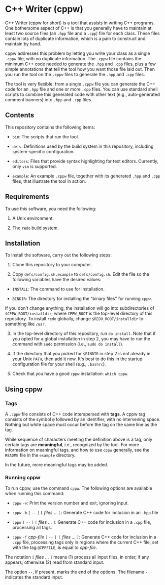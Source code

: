 # C++ Writer (cppw)

C++ Writer (cppw for short) is a tool that assists in writing C++ programs.
One bothersome aspect of C++ is that you generally have to maintain at least
two source files (an `.hpp` file and a `.cpp`) file for each class.
These files contain lots of duplicate information, which is a pain
to construct and maintain by hand.

cppw addresses this problem by letting you write your class as a single `.cppw` 
file, with no duplicate information.
The `.cppw` file contains the minimum C++ code needed to generate the `.hpp`
and `.cpp` files, plus a few simple annotations that tell the tool how you
want those file laid out.
Then you run the tool on the `.cppw` files to generate the `.hpp` and `.cpp`
files.

The tool is very flexible: from a single `.cppw` file you can generate the C++
code for an `.hpp` file and one or more `.cpp` files. You can use standard
shell scripts to combine this generated code with other text (e.g.,
auto-generated comment banners) into `.hpp` and `.cpp` files.

## Contents

This repository contains the following items:

* `bin`: The scripts that run the tool.

* `defs`: Definitions used by the build system in this repository, 
including system-specific configuration.

* `editors`: Files that provide syntax highlighting for text editors.
Currently, only `vim` is supported.

* `example`: An example `.cppw` file, together with its generated
`.hpp` and `.cpp` files, that illustrate the tool in action.

## Requirements

To use this software, you need the following:

1. A Unix environment.

2. The [`redo` build system](https://github.com/bocchino/redo).

## Installation

To install the software, carry out the following steps:

1. Clone this repository to your computer.

2. Copy `defs/config.sh.example` to `defs/config.sh`.
Edit the file so the following variables have the desired values:

  * `INSTALL`: The command to use for installation.

  * `BINDIR`: The directory for installing the "binary files" for 
running `cppw`.

  If you don't change anything, the installation will go into subdirectories
  of `$CPPW_ROOT/installdir`, where `CPPW_ROOT` is the top-level directory
  of this repository.
  To install `redo` globally, change `$REDO_ROOT/installdir` 
  to something like `/usr`.

3. In the top-level directory of this repository, run `do install`.
Note that if you opted for a global installation in step 2, you may
have to run the command with `sudo` permission (i.e., `sudo do install`).

4. If the directory that you picked for `$BINDIR` in step 2 is not already in your 
Unix `PATH`, then add it now.
It's best to do this in the startup configuration file for your shell
(e.g., `.bashrc`).

5. Check that you have a good `cppw` installation: `which cppw`.

## Using cppw

### Tags

A `.cppw` file consists of C++ code interspersed with **tags**. A cppw tag
consists of the symbol `@` followed by an identifier, with no intervening
space. Nothing but white space must occur before the tag on the same line as
the tag.

While sequence of characters meeting the definition above is a tag, only
certain tags are **meaningful**, i.e., recognized by the tool.
For more information on meaningful tags, and how to use `cppw` generally,
see the `README` file in the `example` directory.

In the future, more meaningful tags may be added.

### Running cppw

To run cppw, use the command `cppw`.
The following options are available when running this command:

* `cppw` `-v`: Print the version number and exit, ignoring input.

* `cppw` `-h` `[` `--` `]` `[` *files* ... `]`: Generate C++ code for inclusion
in an `.hpp` file

* `cppw` `[` `--` `]` `[` *files* ... `]`: Generate C++ code for inclusion in
a `.cpp` file, processing all tags.

* `cppw` `-f` *cpp-file* `[` `--` `] [` *files* ... `]`:
Generate C++ code for inclusion in a `.cpp` file, processing
tags only in regions where the current C++ file, set with
the tag `@CPPFILE`, is equal to *cpp-file*.

The notation `[` *files* ... `]` means (1)
process all input files, in order, if any appears; otherwise (2) 
read from standard input.

The option `--`, if present, marks the end of the options.
The filename `-` indicates the standard input.
